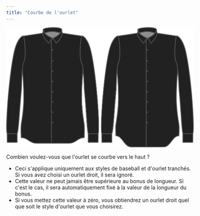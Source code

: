 ```yaml
---
title: "Courbe de l'ourlet"
---
```


![Courbe de l'ourlet](hemcurve.svg)

Combien voulez-vous que l'ourlet se courbe vers le haut ?

<Note>

- Ceci s'applique uniquement aux styles de baseball et d'ourlet tranchés. Si vous avez choisi un ourlet droit, il sera ignoré.
- Cette valeur ne peut jamais être supérieure au bonus de longueur. Si c'est le cas, il sera automatiquement fixé à la valeur de la longueur du bonus.
- Si vous mettez cette valeur à zéro, vous obtiendrez un ourlet droit quel que soit le style d'ourlet que vous choisirez.

</Note>




